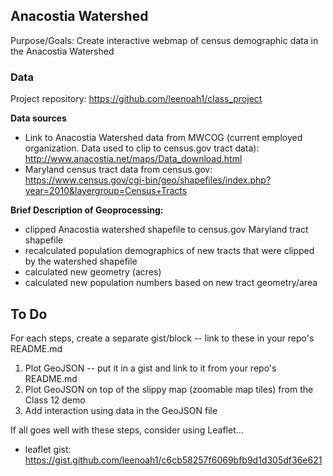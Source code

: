 ## Anacostia Watershed

Purpose/Goals: Create interactive webmap of census demographic data in the Anacostia Watershed

### Data

Project repository: https://github.com/leenoah1/class_project

**Data sources**

* Link to Anacostia Watershed data from MWCOG (current employed organization. Data used to clip to census.gov tract data): http://www.anacostia.net/maps/Data_download.html
* Maryland census tract data from census.gov: https://www.census.gov/cgi-bin/geo/shapefiles/index.php?year=2010&layergroup=Census+Tracts

**Brief Description of Geoprocessing:**

* clipped Anacostia watershed shapefile to census.gov Maryland tract shapefile
* recalculated population demographics of new tracts that were clipped by the watershed shapefile
* calculated new geometry (acres)
* calculated new population numbers based on new tract geometry/area

## To Do

For each steps, create a separate gist/block -- link to these in your repo's README.md

1. Plot GeoJSON -- put it in a gist and link to it from your repo's README.md
2. Plot GeoJSON on top of the slippy map (zoomable map tiles) from the Class 12 demo
3. Add interaction using data in the GeoJSON file

If all goes well with these steps, consider using Leaflet...

*  leaflet gist: https://gist.github.com/leenoah1/c6cb58257f6069bfb9d1d305df36e621

